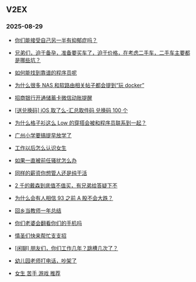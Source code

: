 ## V2EX 
### 2025-08-29

+ [你们能接受自己另一半有抑郁症吗？](https://www.v2ex.com/t/1155433)

+ [兄弟们，迫于备孕，准备要买车了，迫于价格，在考虑二手车，二手车主要都是哪些坑？](https://www.v2ex.com/t/1155415)

+ [如何能找到靠谱的程序员呢](https://www.v2ex.com/t/1155512)

+ [为什么很多 NAS 和软路由相关帖子都会提到“玩 docker”](https://www.v2ex.com/t/1155536)

+ [招商银行开通储蓄卡微信动账提醒](https://www.v2ex.com/t/1155499)

+ [[送兑换码] iOS 取了么-汇总取件码 兑换码 100 个](https://www.v2ex.com/t/1155407)

+ [为什么格子衫这么 Low 的穿搭会被和程序员联系到一起？](https://www.v2ex.com/t/1155425)

+ [广州小学要搞提早放学了](https://www.v2ex.com/t/1155438)

+ [工作以后怎么认识女生](https://www.v2ex.com/t/1155427)

+ [如果一直被前任骚扰怎么办](https://www.v2ex.com/t/1155478)

+ [同样的薪资你想管人还是纯干活](https://www.v2ex.com/t/1155420)

+ [2 千的戴森到底值不值买，有兄弟给答疑下不](https://www.v2ex.com/t/1155597)

+ [为什么会有人相信 93 之前 A 股不会大跌？](https://www.v2ex.com/t/1155507)

+ [回乡当教师一年总结](https://www.v2ex.com/t/1155459)

+ [你们老婆会翻看你们的手机吗](https://www.v2ex.com/t/1155515)

+ [情圣们快来帮忙支支招](https://www.v2ex.com/t/1155465)

+ [[闲聊] 朋友们，你们工作几年？跳槽几次了？](https://www.v2ex.com/t/1155530)

+ [幼儿园老师打电话，吵架了](https://www.v2ex.com/t/1155696)

+ [女生 苦手 游戏 推荐](https://www.v2ex.com/t/1155510)

